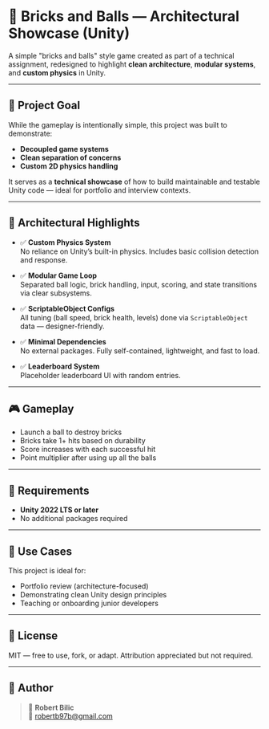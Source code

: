 # 🧱 Bricks and Balls — Architectural Showcase (Unity)

A simple "bricks and balls" style game created as part of a technical assignment, redesigned to highlight **clean architecture**, **modular systems**, and **custom physics** in Unity.

---

## 🎯 Project Goal

While the gameplay is intentionally simple, this project was built to demonstrate:

- **Decoupled game systems**
- **Clean separation of concerns**
- **Custom 2D physics handling**

It serves as a **technical showcase** of how to build maintainable and testable Unity code — ideal for portfolio and interview contexts.

---

## 🧠 Architectural Highlights

- ✅ **Custom Physics System**  
  No reliance on Unity’s built-in physics. Includes basic collision detection and response.

- ✅ **Modular Game Loop**  
  Separated ball logic, brick handling, input, scoring, and state transitions via clear subsystems.

- ✅ **ScriptableObject Configs**  
  All tuning (ball speed, brick health, levels) done via `ScriptableObject` data — designer-friendly.

- ✅ **Minimal Dependencies**  
  No external packages. Fully self-contained, lightweight, and fast to load.

- ✅ **Leaderboard System**  
  Placeholder leaderboard UI with random entries.
  
---

## 🎮 Gameplay

- Launch a ball to destroy bricks
- Bricks take 1+ hits based on durability
- Score increases with each successful hit
- Point multiplier after using up all the balls

---

## 🧪 Requirements

- **Unity 2022 LTS or later**
- No additional packages required

---

## 🧰 Use Cases

This project is ideal for:

- Portfolio review (architecture-focused)
- Demonstrating clean Unity design principles
- Teaching or onboarding junior developers

---

## 📝 License

MIT — free to use, fork, or adapt. Attribution appreciated but not required.

---

## 🙋 Author

> 👤 **Robert Bilic**  
> 📧 robertb97b@gmail.com

